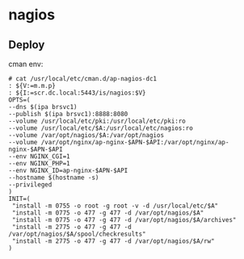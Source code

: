 nagios
======

Deploy
------
cman env:

    # cat /usr/local/etc/cman.d/ap-nagios-dc1
    : ${V:=m.m.p}
    : ${I:=scr.dc.local:5443/is/nagios:$V}
    OPTS=(
    --dns $(ipa brsvc1)
    --publish $(ipa brsvc1):8888:8080
    --volume /usr/local/etc/pki:/usr/local/etc/pki:ro
    --volume /usr/local/etc/$A:/usr/local/etc/nagios:ro
    --volume /var/opt/nagios/$A:/var/opt/nagios
    --volume /var/opt/nginx/ap-nginx-$APN-$API:/var/opt/nginx/ap-nginx-$APN-$API
    --env NGINX_CGI=1
    --env NGINX_PHP=1
    --env NGINX_ID=ap-nginx-$APN-$API
    --hostname $(hostname -s)
    --privileged
    )
    INIT=(
     "install -m 0755 -o root -g root -v -d /usr/local/etc/$A"
     "install -m 0775 -o 477 -g 477 -d /var/opt/nagios/$A"
     "install -m 0775 -o 477 -g 477 -d /var/opt/nagios/$A/archives"
     "install -m 2775 -o 477 -g 477 -d /var/opt/nagios/$A/spool/checkresults"
     "install -m 2775 -o 477 -g 477 -d /var/opt/nagios/$A/rw"
    )
